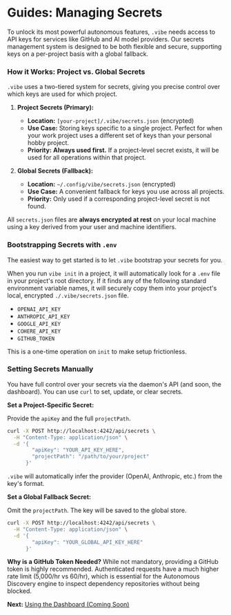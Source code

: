 # Guides: Managing Secrets

To unlock its most powerful autonomous features, `.vibe` needs access to API keys for services like GitHub and AI model providers. Our secrets management system is designed to be both flexible and secure, supporting keys on a per-project basis with a global fallback.

### How it Works: Project vs. Global Secrets

`.vibe` uses a two-tiered system for secrets, giving you precise control over which keys are used for which project.

1. **Project Secrets (Primary):**
   - **Location:** `[your-project]/.vibe/secrets.json` (encrypted)
   - **Use Case:** Storing keys specific to a single project. Perfect for when your work project uses a different set of keys than your personal hobby project.
   - **Priority:** **Always used first.** If a project-level secret exists, it will be used for all operations within that project.

2. **Global Secrets (Fallback):**
   - **Location:** `~/.config/vibe/secrets.json` (encrypted)
   - **Use Case:** A convenient fallback for keys you use across all projects.
   - **Priority:** Only used if a corresponding project-level secret is not found.

All `secrets.json` files are **always encrypted at rest** on your local machine using a key derived from your user and machine identifiers.

### Bootstrapping Secrets with `.env`

The easiest way to get started is to let `.vibe` bootstrap your secrets for you.

When you run `vibe init` in a project, it will automatically look for a `.env` file in your project's root directory. If it finds any of the following standard environment variable names, it will securely copy them into your project's local, encrypted `./.vibe/secrets.json` file.

- `OPENAI_API_KEY`
- `ANTHROPIC_API_KEY`
- `GOOGLE_API_KEY`
- `COHERE_API_KEY`
- `GITHUB_TOKEN`

This is a one-time operation on `init` to make setup frictionless.

### Setting Secrets Manually

You have full control over your secrets via the daemon's API (and soon, the dashboard). You can use `curl` to set, update, or clear secrets.

**Set a Project-Specific Secret:**

Provide the `apiKey` and the full `projectPath`.

```bash
curl -X POST http://localhost:4242/api/secrets \
  -H "Content-Type: application/json" \
  -d '{
        "apiKey": "YOUR_API_KEY_HERE",
        "projectPath": "/path/to/your/project"
      }'
```

`.vibe` will automatically infer the provider (OpenAI, Anthropic, etc.) from the key's format.

**Set a Global Fallback Secret:**

Omit the `projectPath`. The key will be saved to the global store.

```bash
curl -X POST http://localhost:4242/api/secrets \
  -H "Content-Type: application/json" \
  -d '{
        "apiKey": "YOUR_GLOBAL_API_KEY_HERE"
      }'
```

**Why is a GitHub Token Needed?**
While not mandatory, providing a GitHub token is highly recommended. Authenticated requests have a much higher rate limit (5,000/hr vs 60/hr), which is essential for the Autonomous Discovery engine to inspect dependency repositories without being blocked.

**Next:** [Using the Dashboard (Coming Soon)](./02-using-the-dashboard.md)
